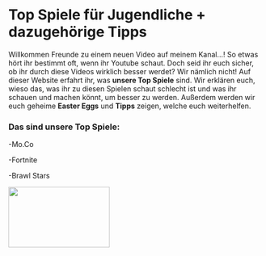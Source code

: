 <h1>Top Spiele für Jugendliche + dazugehörige Tipps</h1>
<p>
Willkommen Freunde zu einem neuen Video auf meinem Kanal...!
So etwas hört ihr bestimmt oft, wenn ihr Youtube schaut. Doch seid ihr euch sicher, ob ihr durch diese Videos wirklich besser werdet? Wir nämlich nicht!
Auf dieser Website erfahrt ihr, was <b>unsere Top Spiele</b> sind. Wir erklären euch, wieso das, was ihr zu diesen Spielen schaut schlecht ist und was ihr schauen und machen könnt, um besser zu werden. 
Außerdem werden wir euch geheime <b>Easter Eggs</b> und <b>Tipps</b> zeigen, welche euch weiterhelfen. 
</p>
<h3>Das sind unsere Top Spiele:</h3>
<p>
-Mo.Co
  
-Fortnite

-Brawl Stars
</p>
<img src="[https://prod.assets.earlygamecdn.com/images/MocoPlayWithFriends.jpg?transform=article_webp](https://www.bing.com/images/search?view=detailV2&ccid=UqjtRiPj&id=741B1F8E3F7AF4518C63E42336ABFC3AA01ACCD5&thid=OIF.XoQREFoC7Mmtp5dXERSJjA&mediaurl=https%3a%2f%2fimages.mobi.gg%2fuploads%2f2025%2f03%2f10543%2fconversions%2fmo-co-icon-thumb.webp&cdnurl=https%3a%2f%2fth.bing.com%2fth%2fid%2fR.52a8ed4623e3db6b6b4c08d8a3689f5c%3frik%3d%26pid%3dImgRaw%26r%3d0&exph=120&expw=120&q=mo.co&simid=7118630907649&FORM=IRPRST&ck=5E8411105A02ECC9ADA797571114898C&selectedIndex=15&itb=0&ajaxhist=0&ajaxserp=0)" width="200" height="120">
